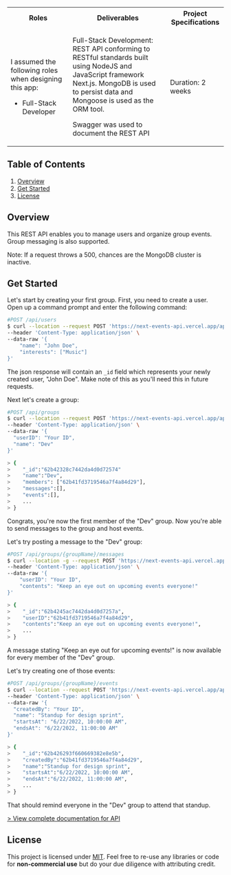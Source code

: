 
<table >
    <tr>
        <th>Roles</th>
        <th>Deliverables</th>
        <th>Project Specifications</th>
    </tr>
    <tr>
        <td style="">
            <p >I assumed the following roles when designing this app:</p>
            <ul>
                <li>Full-Stack Developer</li>
            </ul>
        </td>
        <td style="">
           <p>Full-Stack Development: REST API conforming to RESTful standards built using NodeJS and JavaScript framework Next.js. MongoDB is used to persist data and Mongoose is used as the ORM tool.
           </p>
           <p>Swagger was used to document the REST API</p>
        </td>
        <td style="">
           <p>Duration: 2 weeks</p>
    </tr>    
</table>

## Table of Contents

1. [Overview](#overview)
2. [Get Started](#get-started)
3. [License](#license)


## Overview

This REST API enables you to manage users and organize group events. Group messaging is also supported. 

Note: If a request throws a 500, chances are the MongoDB cluster is inactive.

## Get Started

Let's start by creating your first  group. First, you need to create a user. Open up a command prompt and enter the following command:


```bash
#POST /api/users
$ curl --location --request POST 'https://next-events-api.vercel.app/api/users/' |
--header 'Content-Type: application/json' \
--data-raw '{
    "name": "John Doe",
    "interests": ["Music"]
}'
```

<!-- >  {
>    "name":"John Doe",
>    "interests":["Music"],
>    "active":true,
>    "_id":"62b41fd3719546a7f4a84d29",
>    "joinedAt": "6/23/2022, 8:09:55 AM",
>    "__v":0
>  }
``` -->

The json response will contain an `_id` field which represents your newly created user, "John Doe". Make note of this as you'll need this in future requests.

Next let's create a group:

```bash
#POST /api/groups
$ curl --location --request POST 'https://next-events-api.vercel.app/api/groups' \
--header 'Content-Type: application/json' \
--data-raw '{
  "userID": "Your ID",
  "name": "Dev"
}'

> {
>    "_id":"62b42328c7442da4d0d72574"
>    "name":"Dev",
>    "members": ["62b41fd3719546a7f4a84d29"],
>    "messages":[],
>    "events":[],
>    ...
> }
```

Congrats, you're now the first member of the "Dev" group. Now you're able to send messages to the group and host events.

Let's try posting a message to the "Dev" group:

```bash
#POST /api/groups/{groupName}/messages
$ curl --location -g --request POST 'https://next-events-api.vercel.app/api/groups/Dev/messages' \
--header 'Content-Type: application/json' \
--data-raw '{
    "userID": "Your ID",
    "contents": "Keep an eye out on upcoming events everyone!"
}'

> {
>    "_id":"62b4245ac7442da4d0d7257a",
>    "userID":"62b41fd3719546a7f4a84d29",
>    "contents":"Keep an eye out on upcoming events everyone!",
>    ...
> }
```

A message stating "Keep an eye out for upcoming events!" is now available for every member of the "Dev" group.

Let's try creating one of those events:

```bash
#POST /api/groups/{groupName}/events
$ curl --location --request POST 'https://next-events-api.vercel.app/api/groups/Dev/events' \
--header 'Content-Type: application/json' \
--data-raw '{
  "createdBy": "Your ID",
  "name": "Standup for design sprint",
  "startsAt": "6/22/2022, 10:00:00 AM",
  "endsAt": "6/22/2022, 11:00:00 AM"
}'

> {
>    "_id":"62b426293f660669382e8e5b",
>    "createdBy":"62b41fd3719546a7f4a84d29",
>    "name":"Standup for design sprint",
>    "startsAt":"6/22/2022, 10:00:00 AM",
>    "endsAt":"6/22/2022, 11:00:00 AM",
>    ...
> }
```

That should remind everyone in the "Dev" group to attend that standup.


<a href="https://next-events-api.vercel.app/" target="_blank" title="Ctrl click to open in new window. Markdown doesn't support this yet.">> View complete documentation for API</a>


## License
This project is licensed under [MIT](https://github.com/asathkumara/next-events-api/blob/main/LICENSE). Feel free to re-use any libraries or code for **non-commercial use** but do your due diligence with attributing credit.
